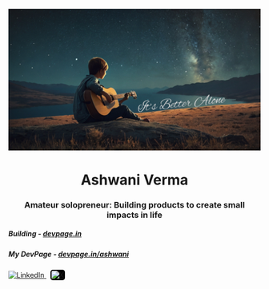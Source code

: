 ![Alt text](https://github.com/ashwaniverma-github/ashwaniverma-github/blob/main/gitpro.1jpg.png)

<div align="center">
  <h1><b>Ashwani Verma</b></h1>
  <h3>Amateur solopreneur: Building products to create small impacts in life</h3>
</div>

<h5>Building - <a href="https://www.devpage.in" target="_blank">devpage.in</a></h5>
<h5>My DevPage - <a href="https://www.devpage.in/ashwani" target="_blank">devpage.in/ashwani</a></h5>

<a href="https://www.linkedin.com/in/ashwani-verma-ba2659326/" target="_blank">
  <img src="https://cdn.jsdelivr.net/gh/devicons/devicon/icons/linkedin/linkedin-original.svg" alt="LinkedIn" width="20" height="20"/>
</a>
&nbsp; <!-- Space between icons -->
<a href="https://twitter.com/ashwanivermax" target="_blank">
  <img src="https://img.icons8.com/ios-filled/50/FFFFFF/x--v1.png" alt="X" width="20" height="20" style="background-color:black; border-radius: 5px; padding: 2px;"/>
</a>
